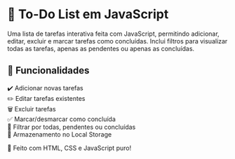 # 📝 To-Do List em JavaScript  

Uma lista de tarefas interativa feita com JavaScript, permitindo adicionar, editar, excluir e marcar tarefas como concluídas. Inclui filtros para visualizar todas as tarefas, apenas as pendentes ou apenas as concluídas.  

## 🚀 Funcionalidades  
✔️ Adicionar novas tarefas  
✏️ Editar tarefas existentes  
🗑️ Excluir tarefas  
✅ Marcar/desmarcar como concluída  
📌 Filtrar por todas, pendentes ou concluídas  
💾 Armazenamento no Local Storage  

📌 Feito com HTML, CSS e JavaScript puro!  

